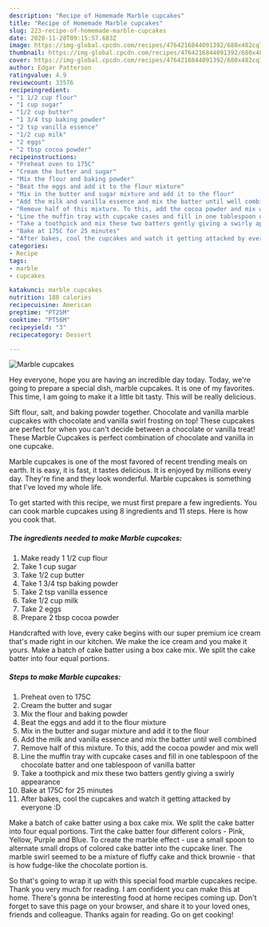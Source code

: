 ```yaml
---
description: "Recipe of Homemade Marble cupcakes"
title: "Recipe of Homemade Marble cupcakes"
slug: 223-recipe-of-homemade-marble-cupcakes
date: 2020-11-28T09:15:57.683Z
image: https://img-global.cpcdn.com/recipes/4764216844091392/680x482cq70/marble-cupcakes-recipe-main-photo.jpg
thumbnail: https://img-global.cpcdn.com/recipes/4764216844091392/680x482cq70/marble-cupcakes-recipe-main-photo.jpg
cover: https://img-global.cpcdn.com/recipes/4764216844091392/680x482cq70/marble-cupcakes-recipe-main-photo.jpg
author: Edgar Patterson
ratingvalue: 4.9
reviewcount: 33576
recipeingredient:
- "1 1/2 cup flour"
- "1 cup sugar"
- "1/2 cup butter"
- "1 3/4 tsp baking powder"
- "2 tsp vanilla essence"
- "1/2 cup milk"
- "2 eggs"
- "2 tbsp cocoa powder"
recipeinstructions:
- "Preheat oven to 175C"
- "Cream the butter and sugar"
- "Mix the flour and baking powder"
- "Beat the eggs and add it to the flour mixture"
- "Mix in the butter and sugar mixture and add it to the flour"
- "Add the milk and vanilla essence and mix the batter until well combined"
- "Remove half of this mixture. To this, add the cocoa powder and mix well"
- "Line the muffin tray with cupcake cases and fill in one tablespoon of the chocolate batter and one tablespoon of vanilla batter"
- "Take a toothpick and mix these two batters gently giving a swirly appearance"
- "Bake at 175C for 25 minutes"
- "After bakes, cool the cupcakes and watch it getting attacked by everyone :D"
categories:
- Recipe
tags:
- marble
- cupcakes

katakunci: marble cupcakes 
nutrition: 188 calories
recipecuisine: American
preptime: "PT25M"
cooktime: "PT56M"
recipeyield: "3"
recipecategory: Dessert

---
```



![Marble cupcakes](https://img-global.cpcdn.com/recipes/4764216844091392/680x482cq70/marble-cupcakes-recipe-main-photo.jpg)

Hey everyone, hope you are having an incredible day today. Today, we're going to prepare a special dish, marble cupcakes. It is one of my favorites. This time, I am going to make it a little bit tasty. This will be really delicious.

Sift flour, salt, and baking powder together. Chocolate and vanilla marble cupcakes with chocolate and vanilla swirl frosting on top! These cupcakes are perfect for when you can&#39;t decide between a chocolate or vanilla treat! These Marble Cupcakes is perfect combination of chocolate and vanilla in one cupcake.

Marble cupcakes is one of the most favored of recent trending meals on earth. It is easy, it is fast, it tastes delicious. It is enjoyed by millions every day. They're fine and they look wonderful. Marble cupcakes is something that I've loved my whole life.


To get started with this recipe, we must first prepare a few ingredients. You can cook marble cupcakes using 8 ingredients and 11 steps. Here is how you cook that.

<!--inarticleads1-->

##### The ingredients needed to make Marble cupcakes:

1. Make ready 1 1/2 cup flour
1. Take 1 cup sugar
1. Take 1/2 cup butter
1. Take 1 3/4 tsp baking powder
1. Take 2 tsp vanilla essence
1. Take 1/2 cup milk
1. Take 2 eggs
1. Prepare 2 tbsp cocoa powder


Handcrafted with love, every cake begins with our super premium ice cream that&#39;s made right in our kitchen. We make the ice cream and you make it yours. Make a batch of cake batter using a box cake mix. We split the cake batter into four equal portions. 

<!--inarticleads2-->

##### Steps to make Marble cupcakes:

1. Preheat oven to 175C
1. Cream the butter and sugar
1. Mix the flour and baking powder
1. Beat the eggs and add it to the flour mixture
1. Mix in the butter and sugar mixture and add it to the flour
1. Add the milk and vanilla essence and mix the batter until well combined
1. Remove half of this mixture. To this, add the cocoa powder and mix well
1. Line the muffin tray with cupcake cases and fill in one tablespoon of the chocolate batter and one tablespoon of vanilla batter
1. Take a toothpick and mix these two batters gently giving a swirly appearance
1. Bake at 175C for 25 minutes
1. After bakes, cool the cupcakes and watch it getting attacked by everyone :D


Make a batch of cake batter using a box cake mix. We split the cake batter into four equal portions. Tint the cake batter four different colors - Pink, Yellow, Purple and Blue. To create the marble effect - use a small spoon to alternate small drops of colored cake batter into the cupcake liner. The marble swirl seemed to be a mixture of fluffy cake and thick brownie - that is how fudge-like the chocolate portion is. 

So that's going to wrap it up with this special food marble cupcakes recipe. Thank you very much for reading. I am confident you can make this at home. There's gonna be interesting food at home recipes coming up. Don't forget to save this page on your browser, and share it to your loved ones, friends and colleague. Thanks again for reading. Go on get cooking!
